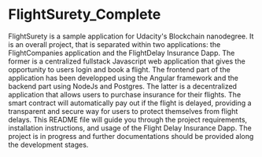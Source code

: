 # FlightSurety_Complete

FlightSurety is a sample application for Udacity's Blockchain nanodegree. It is an overall project, that is separated within two applications: the FlightCompanies application and the FlightDelay Insurance Dapp.
The former is a centralized fullstack Javascript web application that gives the opportunity to users login and book a flight.
The frontend part of the application has been developped using the Angular framework and the backend part using NodeJs and Postgres.
The latter is a decentralized application that allows users to purchase insurance for their flights.
The smart contract will automatically pay out if the flight is delayed, providing a transparent and secure way for users to protect themselves from flight delays.
This README file will guide you through the project requirements, installation instructions, and usage of the Flight Delay Insurance Dapp.
The project is in progress and further documentations should be provided along the development stages.


